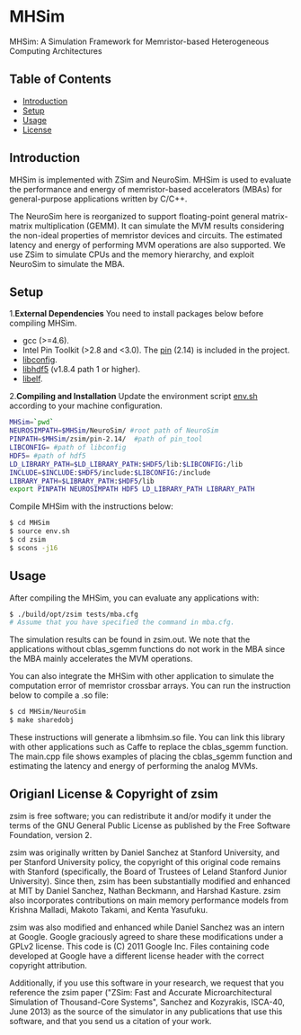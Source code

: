 # MHSim

MHSim: A Simulation Framework for Memristor-based Heterogeneous Computing Architectures

## Table of Contents

- [Introduction](#Introduction)
- [Setup](#Setup)
- [Usage](#usage)
- [License](#origianl-license--copyright-of-zsim)

## Introduction

MHSim is implemented with ZSim and NeuroSim. MHSim is used to evaluate the performance and energy of memristor-based accelerators (MBAs) for general-purpose applications written by C/C++.

The NeuroSim here is reorganized to support floating-point general matrix-matrix multiplication (GEMM). It can simulate the MVM results considering the non-ideal properties of memristor devices and circuits. The estimated latency and energy of performing MVM operations are also supported. We use ZSim to simulate CPUs and the memory hierarchy, and exploit NeuroSim to simulate the MBA.


## Setup

1.**External Dependencies**
You need to install packages below before compiling MHSim.
- gcc (>=4.6).
- Intel Pin Toolkit (>2.8 and <3.0). The [pin](https://github.com/burymyname/pin-2.14) (2.14) is included in the project. 
- [libconfig](http://www.hyperrealm.com/libconfig).
- [libhdf5](https://github.com/HDFGroup/hdf5) (v1.8.4 path 1 or higher).
- [libelf](https://github.com/WolfgangSt/libelf).


2.**Compiling and Installation**
Update the environment script [env.sh](env.sh) according to your machine configuration.

  ```sh
  MHSim=`pwd`
  NEUROSIMPATH=$MHSim/NeuroSim/ #root path of NeuroSim
  PINPATH=$MHSim/zsim/pin-2.14/  #path of pin_tool
  LIBCONFIG= #path of libconfig
  HDF5= #path of hdf5
  LD_LIBRARY_PATH=$LD_LIBRARY_PATH:$HDF5/lib:$LIBCONFIG:/lib
  INCLUDE=$INCLUDE:$HDF5/include:$LIBCONFIG:/include
  LIBRARY_PATH=$LIBRARY_PATH:$HDF5/lib
  export PINPATH NEUROSIMPATH HDF5 LD_LIBRARY_PATH LIBRARY_PATH
  ```

Compile MHSim with the instructions below:
  ```sh
  $ cd MHSim
  $ source env.sh
  $ cd zsim
  $ scons -j16
  ```

## Usage

After compiling the MHSim, you can evaluate any applications with: 

  ```sh
  $ ./build/opt/zsim tests/mba.cfg
  # Assume that you have specified the command in mba.cfg.
  ```

The simulation results can be found in zsim.out. We note that the applications without cblas_sgemm functions do not work in the MBA since the MBA mainly accelerates the MVM operations.

You can also integrate the MHSim with other application to simulate the computation error of memristor crossbar arrays. You can run the instruction below to compile a .so file:

  ```sh
  $ cd MHSim/NeuroSim
  $ make sharedobj
  ```
These instructions will generate a libmhsim.so file. You can link this library with other applications such as Caffe to replace the cblas_sgemm function. The main.cpp file shows examples of placing the cblas_sgemm function and estimating the latency and energy of performing the analog MVMs.

## Origianl License & Copyright of zsim

zsim is free software; you can redistribute it and/or modify it under the terms of the GNU General Public License as published by the Free Software Foundation, version 2.

zsim was originally written by Daniel Sanchez at Stanford University, and per Stanford University policy, the copyright of this original code remains with Stanford (specifically, the Board of Trustees of Leland Stanford Junior University). Since then, zsim has been substantially modified and enhanced at MIT by Daniel Sanchez, Nathan Beckmann, and Harshad Kasture. zsim also incorporates contributions on main memory performance models from Krishna Malladi, Makoto Takami, and Kenta Yasufuku.

zsim was also modified and enhanced while Daniel Sanchez was an intern at Google. Google graciously agreed to share these modifications under a GPLv2 license. This code is (C) 2011 Google Inc. Files containing code developed at Google have a different license header with the correct copyright attribution.

Additionally, if you use this software in your research, we request that you reference the zsim paper ("ZSim: Fast and Accurate Microarchitectural Simulation of Thousand-Core Systems", Sanchez and Kozyrakis, ISCA-40, June 2013) as the source of the simulator in any publications that use this software, and that you send us a citation of your work.
